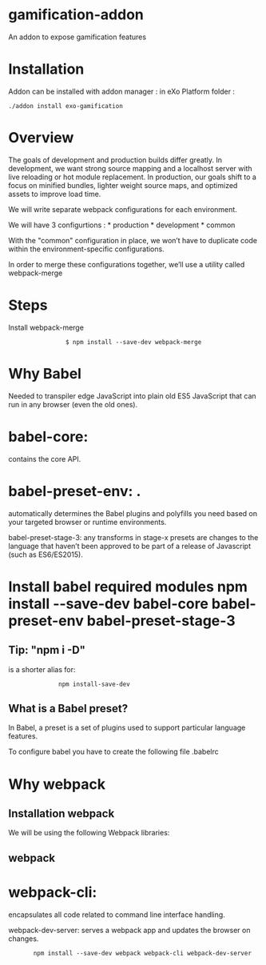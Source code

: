 gamification-addon 
============
An addon to expose gamification features


Installation
============
Addon can be installed with addon manager : in eXo Platform folder :

    ./addon install exo-gamification 

Overview
============

The goals of development and production builds differ greatly. In development, we want strong source mapping and a localhost server with live reloading or hot module replacement. In production, our goals shift to a focus on minified bundles, lighter weight source maps, and optimized assets to improve load time.



We will write separate webpack configurations for each environment.

We will have 3 configurtions : * production * development * common

With the "common" configuration in place, we won’t have to duplicate code within the environment-specific configurations.

In order to merge these configurations together, we’ll use a utility called webpack-merge


Steps
===============
Install webpack-merge

                    $ npm install --save-dev webpack-merge

Why Babel
===============
Needed to transpiler edge JavaScript into plain old ES5 JavaScript that can run in any browser (even the old ones).

babel-core: 
===============
contains the core API.

babel-preset-env: .
===============
automatically determines the Babel plugins and polyfills you need based on your targeted browser or runtime environments.

babel-preset-stage-3: any transforms in stage-x presets are changes to the language that haven’t been approved to be part of a release of Javascript (such as ES6/ES2015).

Install babel required modules
npm install --save-dev babel-core babel-preset-env babel-preset-stage-3
===============

Tip: "npm i -D"
-------------------
is a shorter alias for:       
                                                   
                  npm install-save-dev

What is a Babel preset?
-------------------
In Babel, a preset is a set of plugins used to support particular language features.

To configure babel you have to create the following file .babelrc

Why webpack
===============

Installation webpack
-------------------
We will be using the following Webpack libraries:

webpack
-------------------

webpack-cli: 
===============
encapsulates all code related to command line interface handling.

webpack-dev-server: serves a webpack app and updates the browser on changes.

           npm install --save-dev webpack webpack-cli webpack-dev-server
